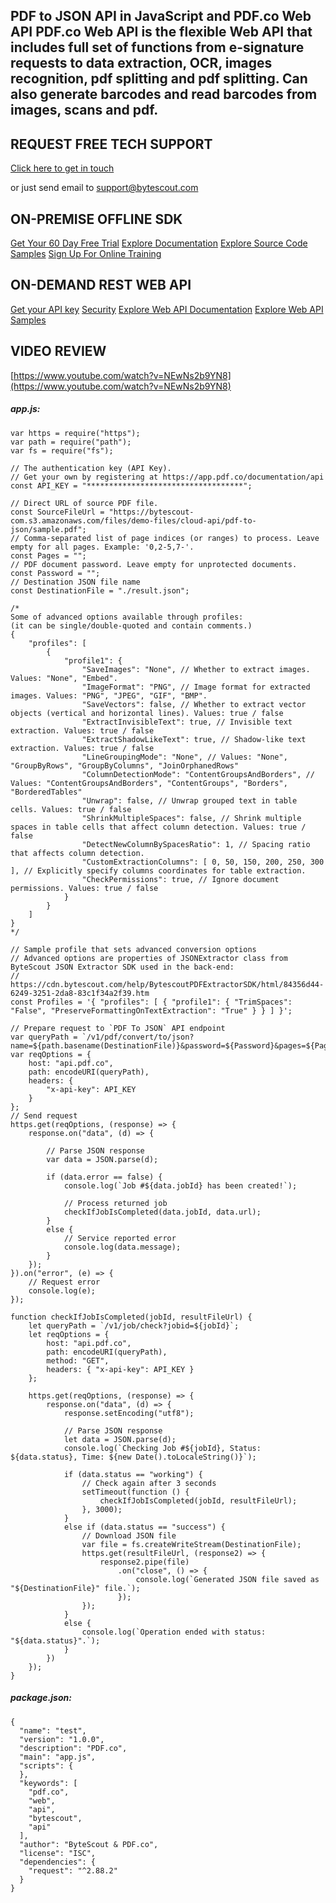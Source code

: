 ## PDF to JSON API in JavaScript and PDF.co Web API PDF.co Web API is the flexible Web API that includes full set of functions from e-signature requests to data extraction, OCR, images recognition, pdf splitting and pdf splitting. Can also generate barcodes and read barcodes from images, scans and pdf.

## REQUEST FREE TECH SUPPORT

[Click here to get in touch](https://bytescout.zendesk.com/hc/en-us/requests/new?subject=PDF.co%20Web%20API%20Question)

or just send email to [support@bytescout.com](mailto:support@bytescout.com?subject=PDF.co%20Web%20API%20Question) 

## ON-PREMISE OFFLINE SDK 

[Get Your 60 Day Free Trial](https://bytescout.com/download/web-installer?utm_source=github-readme)
[Explore Documentation](https://bytescout.com/documentation/index.html?utm_source=github-readme)
[Explore Source Code Samples](https://github.com/bytescout/ByteScout-SDK-SourceCode/)
[Sign Up For Online Training](https://academy.bytescout.com/)


## ON-DEMAND REST WEB API

[Get your API key](https://app.pdf.co/signup?utm_source=github-readme)
[Security](https://pdf.co/security)
[Explore Web API Documentation](https://apidocs.pdf.co?utm_source=github-readme)
[Explore Web API Samples](https://github.com/bytescout/ByteScout-SDK-SourceCode/tree/master/PDF.co%20Web%20API)

## VIDEO REVIEW

[https://www.youtube.com/watch?v=NEwNs2b9YN8](https://www.youtube.com/watch?v=NEwNs2b9YN8)




<!-- code block begin -->

##### **app.js:**
    
```
var https = require("https");
var path = require("path");
var fs = require("fs");

// The authentication key (API Key).
// Get your own by registering at https://app.pdf.co/documentation/api
const API_KEY = "***********************************";

// Direct URL of source PDF file.
const SourceFileUrl = "https://bytescout-com.s3.amazonaws.com/files/demo-files/cloud-api/pdf-to-json/sample.pdf";
// Comma-separated list of page indices (or ranges) to process. Leave empty for all pages. Example: '0,2-5,7-'.
const Pages = "";
// PDF document password. Leave empty for unprotected documents.
const Password = "";
// Destination JSON file name
const DestinationFile = "./result.json";

/*
Some of advanced options available through profiles:
(it can be single/double-quoted and contain comments.)
{
	"profiles": [
		{
			"profile1": {
				"SaveImages": "None", // Whether to extract images. Values: "None", "Embed".
				"ImageFormat": "PNG", // Image format for extracted images. Values: "PNG", "JPEG", "GIF", "BMP".
				"SaveVectors": false, // Whether to extract vector objects (vertical and horizontal lines). Values: true / false
				"ExtractInvisibleText": true, // Invisible text extraction. Values: true / false
				"ExtractShadowLikeText": true, // Shadow-like text extraction. Values: true / false
				"LineGroupingMode": "None", // Values: "None", "GroupByRows", "GroupByColumns", "JoinOrphanedRows"
				"ColumnDetectionMode": "ContentGroupsAndBorders", // Values: "ContentGroupsAndBorders", "ContentGroups", "Borders", "BorderedTables"
				"Unwrap": false, // Unwrap grouped text in table cells. Values: true / false
				"ShrinkMultipleSpaces": false, // Shrink multiple spaces in table cells that affect column detection. Values: true / false
				"DetectNewColumnBySpacesRatio": 1, // Spacing ratio that affects column detection.
				"CustomExtractionColumns": [ 0, 50, 150, 200, 250, 300 ], // Explicitly specify columns coordinates for table extraction.
				"CheckPermissions": true, // Ignore document permissions. Values: true / false
			}
		}
	]
}
*/

// Sample profile that sets advanced conversion options
// Advanced options are properties of JSONExtractor class from ByteScout JSON Extractor SDK used in the back-end:
// https://cdn.bytescout.com/help/BytescoutPDFExtractorSDK/html/84356d44-6249-3251-2da8-83c1f34a2f39.htm
const Profiles = '{ "profiles": [ { "profile1": { "TrimSpaces": "False", "PreserveFormattingOnTextExtraction": "True" } } ] }';

// Prepare request to `PDF To JSON` API endpoint
var queryPath = `/v1/pdf/convert/to/json?name=${path.basename(DestinationFile)}&password=${Password}&pages=${Pages}&url=${SourceFileUrl}&profiles=${Profiles}&async=True`;
var reqOptions = {
    host: "api.pdf.co",
    path: encodeURI(queryPath),
    headers: {
        "x-api-key": API_KEY
    }
};
// Send request
https.get(reqOptions, (response) => {
    response.on("data", (d) => {

        // Parse JSON response
        var data = JSON.parse(d);

        if (data.error == false) {
            console.log(`Job #${data.jobId} has been created!`);

            // Process returned job
            checkIfJobIsCompleted(data.jobId, data.url);
        }
        else {
            // Service reported error
            console.log(data.message);
        }
    });
}).on("error", (e) => {
    // Request error
    console.log(e);
});

function checkIfJobIsCompleted(jobId, resultFileUrl) {
    let queryPath = `/v1/job/check?jobid=${jobId}`;
    let reqOptions = {
        host: "api.pdf.co",
        path: encodeURI(queryPath),
        method: "GET",
        headers: { "x-api-key": API_KEY }
    };

    https.get(reqOptions, (response) => {
        response.on("data", (d) => {
            response.setEncoding("utf8");

            // Parse JSON response
            let data = JSON.parse(d);
            console.log(`Checking Job #${jobId}, Status: ${data.status}, Time: ${new Date().toLocaleString()}`);

            if (data.status == "working") {
                // Check again after 3 seconds
                setTimeout(function () {
                    checkIfJobIsCompleted(jobId, resultFileUrl);
                }, 3000);
            }
            else if (data.status == "success") {
                // Download JSON file
                var file = fs.createWriteStream(DestinationFile);
                https.get(resultFileUrl, (response2) => {
                    response2.pipe(file)
                        .on("close", () => {
                            console.log(`Generated JSON file saved as "${DestinationFile}" file.`);
                        });
                });
            }
            else {
                console.log(`Operation ended with status: "${data.status}".`);
            }
        })
    });
}
```

<!-- code block end -->    

<!-- code block begin -->

##### **package.json:**
    
```
{
  "name": "test",
  "version": "1.0.0",
  "description": "PDF.co",
  "main": "app.js",
  "scripts": {
  },
  "keywords": [
    "pdf.co",
    "web",
    "api",
    "bytescout",
    "api"
  ],
  "author": "ByteScout & PDF.co",
  "license": "ISC",
  "dependencies": {
    "request": "^2.88.2"
  }
}

```

<!-- code block end -->